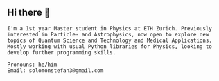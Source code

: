 ## Hi there 👋

	I'm a 1st year Master student in Physics at ETH Zurich. Previously interested in Particle- and Astrophysics, now open to explore new topics of Quantum Science and Technology and Medical Applications.
	Mostly working with usual Python libraries for Physics, looking to develop further programming skills.

	Pronouns: he/him
	Email: solomonstefan3@gmail.com
<!--
**solo-uhhhh/solo-uhhhh** is a ✨ _special_ ✨ repository because its `README.md` (this file) appears on your GitHub profile.

Here are some ideas to get you started:

- 🔭 I’m currently working on ...
- 🌱 I’m currently learning ...
- 👯 I’m looking to collaborate on ...
- 🤔 I’m looking for help with ...
- 💬 Ask me about ...
- 📫 How to reach me: ...
- 😄 Pronouns: ...
- ⚡ Fun fact: ...
-->
